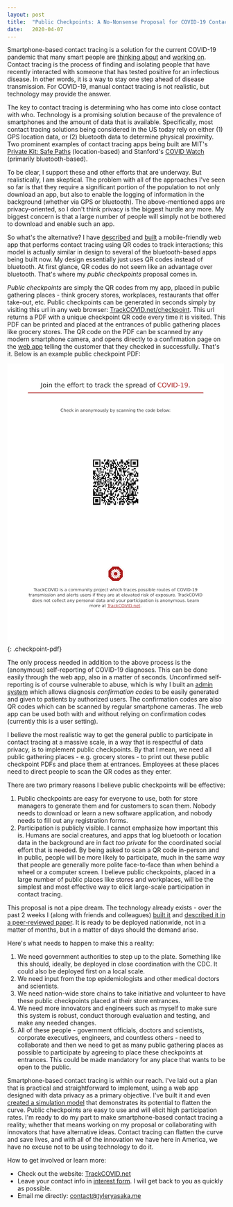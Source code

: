 ```yaml
---
layout: post
title:  "Public Checkpoints: A No-Nonsense Proposal for COVID-19 Contact Tracing"
date:   2020-04-07
---
```


Smartphone-based contact tracing is a solution for the current COVID-19 pandemic that many smart people are [thinking about](https://science.sciencemag.org/content/early/2020/03/30/science.abb6936.full) and [working on](https://github.com/shankari/covid-19-tracing-projects). Contact tracing is the process of finding and isolating people that have recently interacted with someone that has tested positive for an infectious disease. In other words, it is a way to stay one step ahead of disease transmission. For COVID-19, manual contact tracing is not realistic, but technology may provide the answer.

The key to contact tracing is determining who has come into close contact with who. Technology is a promising solution because of the prevalence of smartphones and the amount of data that is available. Specifically, most contact tracing solutions being considered in the US today rely on either (1) GPS location data, or (2) bluetooth data to determine physical proximity. Two prominent examples of contact tracing apps being built are MIT's [Private Kit: Safe Paths](http://safepaths.mit.edu/) (location-based) and Stanford's [COVID Watch](https://www.covid-watch.org/#) (primarily bluetooth-based).

To be clear, I support these and other efforts that are underway. But realistically, I am skeptical. The problem with all of the approaches I've seen so far is that they require a significant portion of the population to not only download an app, but also to enable the logging of information in the background (whether via GPS or bluetooth). The above-mentioned apps are privacy-oriented, so I don't think privacy is the biggest hurdle any more. My biggest concern is that a large number of people will simply not be bothered to download and enable such an app.

So what's the alternative? I have [described](https://doi.org/10.2196/18936) and [built](https://github.com/tyleryasaka/TrackCOVID) a mobile-friendly web app that performs contact tracing using QR codes to track interactions; this model is actually similar in design to several of the bluetooth-based apps being built now. My design essentially just uses QR codes instead of bluetooth. At first glance, QR codes do not seem like an advantage over bluetooth. That's where my *public checkpoints* proposal comes in.

*Public checkpoints* are simply the QR codes from my app, placed in public gathering places - think grocery stores, workplaces, restaurants that offer take-out, etc. Public checkpoints can be generated in seconds simply by visiting this url in any web browser: [TrackCOVID.net/checkpoint](https://trackcovid.net/checkpoint). This url returns a PDF with a unique checkpoint QR code every time it is visited. This PDF can be printed and placed at the entrances of public gathering places like grocery stores. The QR code on the PDF can be scanned by any modern smartphone camera, and opens directly to a confirmation page on the [web app](https://trackcovid.net/app) telling the customer that they checked in successfully. That's it. Below is an example public checkpoint PDF:

![Public Checkpoint PDF](/assets/img/checkpoint-pdf.png){: .checkpoint-pdf}

The only process needed in addition to the above process is the (anonymous) self-reporting of COVID-19 diagnoses. This can be done easily through the web app, also in a matter of seconds. Unconfirmed self-reporting is of course vulnerable to abuse, which is why I built an [admin system](https://github.com/tyleryasaka/TrackCOVID#admin-interface) which allows diagnosis *confirmation codes* to be easily generated and given to patients by authorized users. The confirmation codes are also QR codes which can be scanned by regular smartphone cameras. The web app can be used both with and without relying on confirmation codes (currently this is a user setting).

I believe the most realistic way to get the general public to participate in contact tracing at a massive scale, in a way that is respectful of data privacy, is to implement public checkpoints. By that I mean, we need all public gathering places - e.g. grocery stores - to print out these public checkpoint PDFs and place them at entrances. Employees at these places need to direct people to scan the QR codes as they enter.

There are two primary reasons I believe public checkpoints will be effective:

1. Public checkpoints are easy for everyone to use, both for store managers to generate them and for customers to scan them. Nobody needs to download or learn a new software application, and nobody needs to fill out any registration forms.
2. Participation is publicly visible. I cannot emphasize how important this is. Humans are social creatures, and apps that log bluetooth or location data in the background are in fact *too private* for the coordinated social effort that is needed. By being asked to scan a QR code in-person and in public, people will be more likely to participate, much in the same way that people are generally more polite face-to-face than when behind a wheel or a computer screen. I believe public checkpoints, placed in a large number of public places like stores and workplaces, will be the simplest and most effective way to elicit large-scale participation in contact tracing.

This proposal is not a pipe dream. The technology already exists - over the past 2 weeks I (along with friends and colleagues) [built it](https://github.com/tyleryasaka/TrackCOVID) and [described it in a peer-reviewed paper](https://doi.org/10.2196/18936). It is ready to be deployed nationwide, not in a matter of months, but in a matter of days should the demand arise.

Here's what needs to happen to make this a reality:

1. We need government authorities to step up to the plate. Something like this should, ideally, be deployed in close coordination with the CDC. It could also be deployed first on a local scale.
2. We need input from the top epidemiologists and other medical doctors and scientists.
3. We need nation-wide store chains to take initiative and volunteer to have these public checkpoints placed at their store entrances.
4. We need more innovators and engineers such as myself to make sure this system is robust, conduct thorough evaluation and testing, and make any needed changes.
5. All of these people - government officials, doctors and scientists, corporate executives, engineers, and countless others - need to collaborate and then we need to get as many public gathering places as possible to participate by agreeing to place these checkpoints at entrances. This could be made mandatory for any place that wants to be open to the public.

Smartphone-based contact tracing is within our reach. I've laid out a plan that is practical and straightforward to implement, using a web app designed with data privacy as a primary objective. I've built it and even [created a simulation model](https://github.com/tyleryasaka/TrackCOVID#network-simulation-model) that demonstrates its potential to flatten the curve. Public checkpoints are easy to use and will elicit high participation rates. I'm ready to do my part to make smartphone-based contact tracing a reality; whether that means working on my proposal or collaborating with innovators that have alternative ideas. Contact tracing can flatten the curve and save lives, and with all of the innovation we have here in America, we have no excuse not to be using technology to do it.

How to get involved or learn more:
- Check out the website: [TrackCOVID.net](https://trackcovid.net/)
- Leave your contact info in [interest form](https://docs.google.com/forms/d/e/1FAIpQLSfj8AxQ5hVYF2cvlZGv1yopOCLHn71NigqPjyFYSv6sEaQijg/viewform). I will get back to you as quickly as possible.
- Email me directly: [contact@tyleryasaka.me](mailto:contact@tyleryasaka.me)
